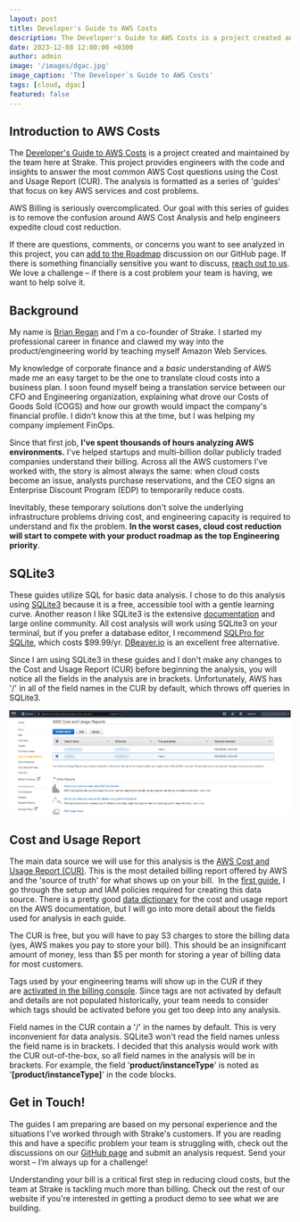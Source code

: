 ```yaml
---
layout: post
title: Developer's Guide to AWS Costs
description: The Developer's Guide to AWS Costs is a project created and maintained by the team here at Strake. This project provides engineers with the code and insights to answer the most common AWS Cost questions using the Cost and Usage Report (CUR). The analysis is formatted as a series of 'guides' that focus on key AWS services and cost problems.
date: 2023-12-08 12:00:00 +0300
author: admin
image: '/images/dgac.jpg'
image_caption: 'The Developer`s Guide to AWS Costs'
tags: [cloud, dgac]
featured: false
---
```

## Introduction to AWS Costs

The [Developer's Guide to AWS Costs](https://eightlake.com/developer-guide-to-aws-costs) is a project created and maintained by the team here at Strake. This project provides engineers with the code and insights to answer the most common AWS Cost questions using the Cost and Usage Report (CUR). The analysis is formatted as a series of 'guides' that focus on key AWS services and cost problems.

AWS Billing is seriously overcomplicated. Our goal with this series of guides is to remove the confusion around AWS Cost Analysis and help engineers expedite cloud cost reduction.

If there are questions, comments, or concerns you want to see analyzed in this project, you can [add to the Roadmap](https://github.com/getstrake/developer-cost-guide/discussions/2) discussion on our GitHub page. If there is something financially sensitive you want to discuss, [reach out to us](mailto:brian@eightlake.com). We love a challenge – if there is a cost problem your team is having, we want to help solve it.

## **Background**

My name is [Brian Regan](https://www.linkedin.com/in/brianpatrickregan/) and I'm a co-founder of Strake. I started my professional career in finance and clawed my way into the product/engineering world by teaching myself Amazon Web Services.

My knowledge of corporate finance and a *basic* understanding of AWS made me an easy target to be the one to translate cloud costs into a business plan. I soon found myself being a translation service between our CFO and Engineering organization, explaining what drove our Costs of Goods Sold (COGS) and how our growth would impact the company's financial profile. I didn't know this at the time, but I was helping my company implement FinOps.

Since that first job, **I've spent thousands of hours analyzing AWS environments.** I've helped startups and multi-billion dollar publicly traded companies understand their billing. Across all the AWS customers I've worked with, the story is almost always the same: when cloud costs become an issue, analysts purchase reservations, and the CEO signs an Enterprise Discount Program (EDP) to temporarily reduce costs.

Inevitably, these temporary solutions don't solve the underlying infrastructure problems driving cost, and engineering capacity is required to understand and fix the problem. **In the worst cases, cloud cost reduction will start to compete with your product roadmap as the top Engineering priority**.

## **SQLite3**

These guides utilize SQL for basic data analysis. I chose to do this analysis using [SQLite3](https://www.sqlite.org/index.html) because it is a free, accessible tool with a gentle learning curve. Another reason I like SQLite3 is the extensive [documentation](https://www.sqlite.org/docs.html) and large online community. All cost analysis will work using SQLite3 on your terminal, but if you prefer a database editor, I recommend [SQLPro for SQLite](https://www.sqlitepro.com/), which costs $99.99/yr. [DBeaver.io](https://dbeaver.io/download/) is an excellent free alternative.

Since I am using SQLite3 in these guides and I don't make any changes to the Cost and Usage Report (CUR) before beginning the analysis, you will notice all the fields in the analysis are in brackets. Unfortunately, AWS has '/' in all of the field names in the CUR by default, which throws off queries in SQLite3.

![DGAC 1](/images/dgac-1.jpg)

## **Cost and Usage Report**

The main data source we will use for this analysis is the [AWS Cost and Usage Report (CUR)](https://docs.aws.amazon.com/cur/latest/userguide/what-is-cur.html). This is the most detailed billing report offered by AWS and the 'source of truth' for what shows up on your bill.  In the [first guide](https://eightlake.com/cost-and-usage-report-setup), I go through the setup and IAM policies required for creating this data source. There is a pretty good [data dictionary](https://docs.aws.amazon.com/cur/latest/userguide/data-dictionary.html) for the cost and usage report on the AWS documentation, but I will go into more detail about the fields used for analysis in each guide.

The CUR is free, but you will have to pay S3 charges to store the billing data (yes, AWS makes you pay to store your bill). This should be an insignificant amount of money, less than $5 per month for storing a year of billing data for most customers.

Tags used by your engineering teams will show up in the CUR if they are [activated in the billing console](https://docs.aws.amazon.com/awsaccountbilling/latest/aboutv2/activating-tags.html). Since tags are not activated by default and details are not populated historically, your team needs to consider which tags should be activated before you get too deep into any analysis.

Field names in the CUR contain a '/' in the names by default. This is very inconvenient for data analysis. SQLite3 won't read the field names unless the field name is in brackets. I decided that this analysis would work with the CUR out-of-the-box, so all field names in the analysis will be in brackets. For example, the field '**product/instanceType**' is noted as '**[product/instanceType]**' in the code blocks.

## **Get in Touch!**

The guides I am preparing are based on my personal experience and the situations I've worked through with Strake's customers. If you are reading this and have a specific problem your team is struggling with, check out the discussions on our [GitHub page](https://github.com/getstrake/developer-cost-guide/discussions) and submit an analysis request. Send your worst – I’m always up for a challenge!

Understanding your bill is a critical first step in reducing cloud costs, but the team at Strake is tackling much more than billing. Check out the rest of our website if you're interested in getting a product demo to see what we are building.